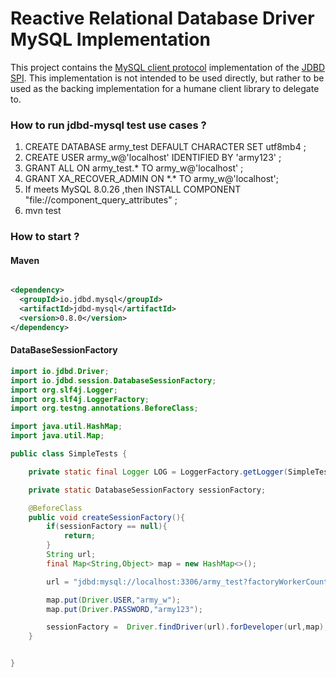 # Reactive Relational Database Driver MySQL Implementation

This project contains the [MySQL client protocol][m] implementation of the [JDBD SPI][j].
This implementation is not intended to be used directly, but rather to be used as the backing implementation for
a humane client library to delegate to.

[m]: https://dev.mysql.com/doc/dev/mysql-server/latest/PAGE_PROTOCOL.html

[j]: https://github.com/QinArmy/jdbd

### How to run jdbd-mysql test use cases ?

1. CREATE DATABASE army_test DEFAULT CHARACTER SET utf8mb4 ;
2. CREATE USER army_w@'localhost' IDENTIFIED BY 'army123' ;
3. GRANT ALL ON army_test.* TO army_w@'localhost' ;
4. GRANT XA_RECOVER_ADMIN ON &#42;.&#42; TO army_w@'localhost';
5. If meets MySQL 8.0.26 ,then INSTALL COMPONENT "file://component_query_attributes" ;
6. mvn test

### How to start ?

#### Maven

```xml

<dependency>
  <groupId>io.jdbd.mysql</groupId>
  <artifactId>jdbd-mysql</artifactId>
  <version>0.8.0</version>
</dependency>
```

#### DataBaseSessionFactory

```java
import io.jdbd.Driver;
import io.jdbd.session.DatabaseSessionFactory;
import org.slf4j.Logger;
import org.slf4j.LoggerFactory;
import org.testng.annotations.BeforeClass;

import java.util.HashMap;
import java.util.Map;

public class SimpleTests {

    private static final Logger LOG = LoggerFactory.getLogger(SimpleTests.class);

    private static DatabaseSessionFactory sessionFactory;

    @BeforeClass
    public void createSessionFactory(){
        if(sessionFactory == null){
            return;
        }
        String url;
        final Map<String,Object> map = new HashMap<>();

        url = "jdbd:mysql://localhost:3306/army_test?factoryWorkerCount=30";

        map.put(Driver.USER,"army_w");
        map.put(Driver.PASSWORD,"army123");

        sessionFactory =  Driver.findDriver(url).forDeveloper(url,map);
    }


}


```
